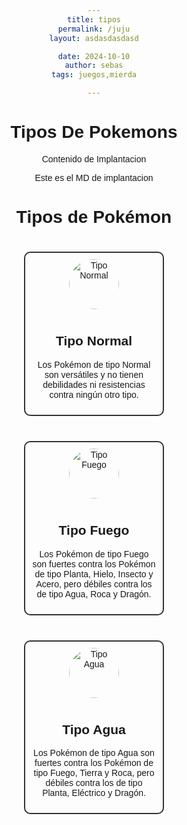 ```yaml
---
title: tipos
permalink: /juju
layout: asdasdasdasd

date: 2024-10-10
author: sebas
tags: juegos,mierda

---
```


# Tipos De Pokemons

Contenido de Implantacion

Este es el MD de implantacion
<html lang="en">
<head>
    <meta charset="UTF-8">
    <meta name="viewport" content="width=device-width, initial-scale=1.0">
    <title>Tipos de Pokémon</title>
    <style>
        body {
            font-family: Arial, sans-serif;
            text-align: center;
        }
        .tipo-pokemon {
            display: inline-block;
            margin: 20px;
            border: 2px solid #333;
            padding: 10px;
            border-radius: 10px;
            width: 200px;
        }
        .tipo-pokemon img {
            width: 80px;
            height: 80px;
            border-radius: 50%;
            margin-bottom: 10px;
        }
    </style>
</head>
<body>
    <h1>Tipos de Pokémon</h1>
    <div class="tipo-pokemon">
        <img src="https://static.wikia.nocookie.net/espokemon/images/0/0b/Snorlax.png/revision/latest/scale-to-width-down/1000?cb=20160904204605" alt="Tipo Normal">
        <h2>Tipo Normal</h2>
        <p>Los Pokémon de tipo Normal son versátiles y no tienen debilidades ni resistencias contra ningún otro tipo.</p>
    </div>
    <div class="tipo-pokemon">
        <img src="https://cdn.alfabetajuega.com/alfabetajuega/2019/07/blaziken-pokemon.jpg?width=800" alt="Tipo Fuego">
        <h2>Tipo Fuego</h2>
        <p>Los Pokémon de tipo Fuego son fuertes contra los Pokémon de tipo Planta, Hielo, Insecto y Acero, pero débiles contra los de tipo Agua, Roca y Dragón.</p>
    </div>
    <div class="tipo-pokemon">
        <img src="https://cdn.alfabetajuega.com/alfabetajuega/2021/12/swampert-pokemon.jpg?width=800" alt="Tipo Agua">
        <h2>Tipo Agua</h2>
        <p>Los Pokémon de tipo Agua son fuertes contra los Pokémon de tipo Fuego, Tierra y Roca, pero débiles contra los de tipo Planta, Eléctrico y Dragón.</p>
    </div>
</body>
</html>